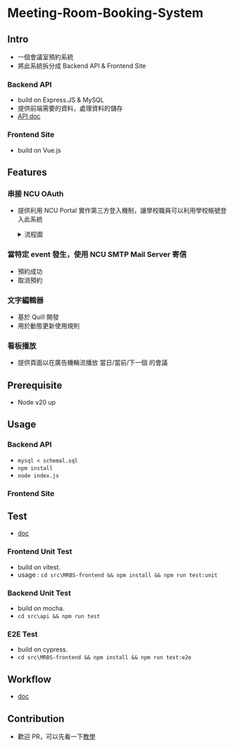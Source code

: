 # Meeting-Room-Booking-System
## Intro
- 一個會議室預約系統
- 將此系統拆分成 Backend API & Frontend Site
### Backend API
- build on Express.JS & MySQL
- 提供前端需要的資料，處理資料的儲存
- <a href='https://github.com/tommygood/Meeting-Room-Booking-System/blob/main/doc/api.md'>API doc</a>
### Frontend Site
- build on Vue.js
## Features
### 串接 NCU OAuth
- 提供利用 NCU Portal 實作第三方登入機制，讓學校職員可以利用學校帳號登入此系統

  <details>
    <summary>流程圖</summary>

    ![image](https://github.com/user-attachments/assets/f62dd386-0089-4614-8aef-a58b838188a3)
  </details>
### 當特定 event 發生，使用 NCU SMTP Mail Server 寄信
- 預約成功
- 取消預約
### 文字編輯器
- 基於 Quill 開發
- 用於動態更新使用規則
### 看板播放
- 提供頁面以在廣告機輪流播放 當日/當前/下一個 的會議
## Prerequisite
- Node v20 up
## Usage
### Backend API
- `mysql < schemal.sql`
- `npm install`
- `node index.js`
### Frontend Site
## Test
- <a href='https://github.com/tommygood/Meeting-Room-Booking-System/blob/main/doc/test.md'>doc</a>
### Frontend Unit Test
- build on vitest.
- usage : `cd src\MRBS-frontend && npm install && npm run test:unit`
### Backend Unit Test
- build on mocha.
- `cd src\api && npm run test`
### E2E Test
- build on cypress.
- `cd src\MRBS-frontend && npm install && npm run test:e2e`
## Workflow
- <a href='https://github.com/tommygood/Meeting-Room-Booking-System/blob/main/doc/workflow.md'>doc</a>
## Contribution
- 歡迎 PR，可以先看一下<a href="https://github.com/tommygood/Meeting-Room-Booking-System/blob/main/doc/contribution.md">教學</a>
